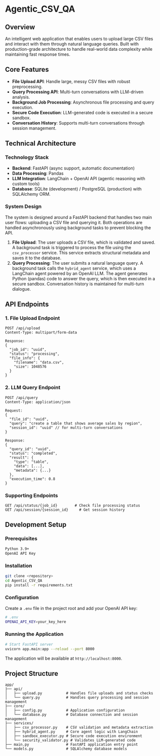 # Agentic_CSV_QA
## Overview

An intelligent web application that enables users to upload large CSV files and interact with them through natural language queries. Built with production-grade architecture to handle real-world data complexity while maintaining fast response times.

## Core Features

- **File Upload API**: Handle large, messy CSV files with robust preprocessing.
- **Query Processing API**: Multi-turn conversations with LLM-driven analysis.
- **Background Job Processing**: Asynchronous file processing and query execution.
- **Secure Code Execution**: LLM-generated code is executed in a secure sandbox.
- **Conversation History**: Supports multi-turn conversations through session management.

## Technical Architecture

### Technology Stack

- **Backend**: FastAPI (async support, automatic documentation)
- **Data Processing**: Pandas
- **LLM Integration**: LangChain + OpenAI API (agentic reasoning with custom tools)
- **Database**: SQLite (development) / PostgreSQL (production) with SQLAlchemy ORM.

### System Design

The system is designed around a FastAPI backend that handles two main user flows: uploading a CSV file and querying it. Both operations are handled asynchronously using background tasks to prevent blocking the API.

1.  **File Upload**: The user uploads a CSV file, which is validated and saved. A background task is triggered to process the file using the `csv_processor` service. This service extracts structural metadata and saves it to the database.
2.  **Query Processing**: The user submits a natural language query. A background task calls the `hybrid_agent` service, which uses a LangChain agent powered by an OpenAI LLM. The agent generates Python (pandas) code to answer the query, which is then executed in a secure sandbox. Conversation history is maintained for multi-turn dialogue.

## API Endpoints

### 1. File Upload Endpoint

```
POST /api/upload
Content-Type: multipart/form-data

Response:
{
  "job_id": "uuid",
  "status": "processing",
  "file_info": {
    "filename": "data.csv",
    "size": 1048576
  }
}
```

### 2. LLM Query Endpoint

```
POST /api/query
Content-Type: application/json

Request:
{
  "file_id": "uuid",
  "query": "create a table that shows average sales by region",
  "session_id": "uuid" // for multi-turn conversations
}

Response:
{
  "query_id": "uuid",
  "status": "completed",
  "result": {
    "type": "table",
    "data": [...],
    "metadata": {...}
  },
  "execution_time": 0.8
}
```

### Supporting Endpoints

```
GET /api/status/{job_id}        # Check file processing status
GET /api/session/{session_id}     # Get session history
```

## Development Setup

### Prerequisites

```bash
Python 3.9+
OpenAI API Key
```

### Installation

```bash
git clone <repository>
cd Agentic_CSV_QA
pip install -r requirements.txt
```

### Configuration

Create a `.env` file in the project root and add your OpenAI API key:

```bash
# .env
OPENAI_API_KEY=your_key_here
```

### Running the Application

```bash
# Start FastAPI server
uvicorn app.main:app --reload --port 8000
```

The application will be available at `http://localhost:8000`.

## Project Structure

```
app/
├── api/
│   ├── upload.py           # Handles file uploads and status checks
│   └── query.py            # Handles query processing and session management
├── core/
│   ├── config.py           # Application configuration
│   └── database.py         # Database connection and session management
├── services/
│   ├── csv_processor.py    # CSV validation and metadata extraction
│   ├── hybrid_agent.py     # Core agent logic with LangChain
│   ├── sandbox_executor.py # Secure code execution environment
│   └── security_validator.py # Validates LLM-generated code
├── main.py                 # FastAPI application entry point
└── models.py               # SQLAlchemy database models
```

